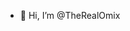 - 👋 Hi, I’m @TheRealOmix

<!---
TheRealOmix/TheRealOmix is a ✨ special ✨ repository because its `README.md` (this file) appears on your GitHub profile.
You can click the Preview link to take a look at your changes.
--->
